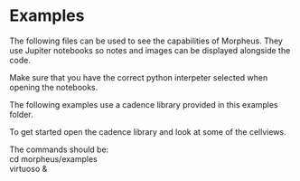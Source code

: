 # Examples
The following files can be used to see the capabilities of Morpheus.
They use Jupiter notebooks so notes and images can be displayed alongside the code.

Make sure that you have the correct python interpeter selected when opening the notebooks.

The following examples use a cadence library provided in this examples folder.

To get started open the cadence library and look at some of the cellviews.

The commands should be:\
cd morpheus/examples\
virtuoso &